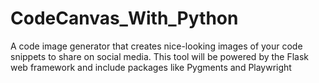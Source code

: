 
# CodeCanvas_With_Python
A code image generator that creates nice-looking images of your code snippets to share on social media. This tool  will be powered by the Flask web framework and include packages like Pygments and Playwright

